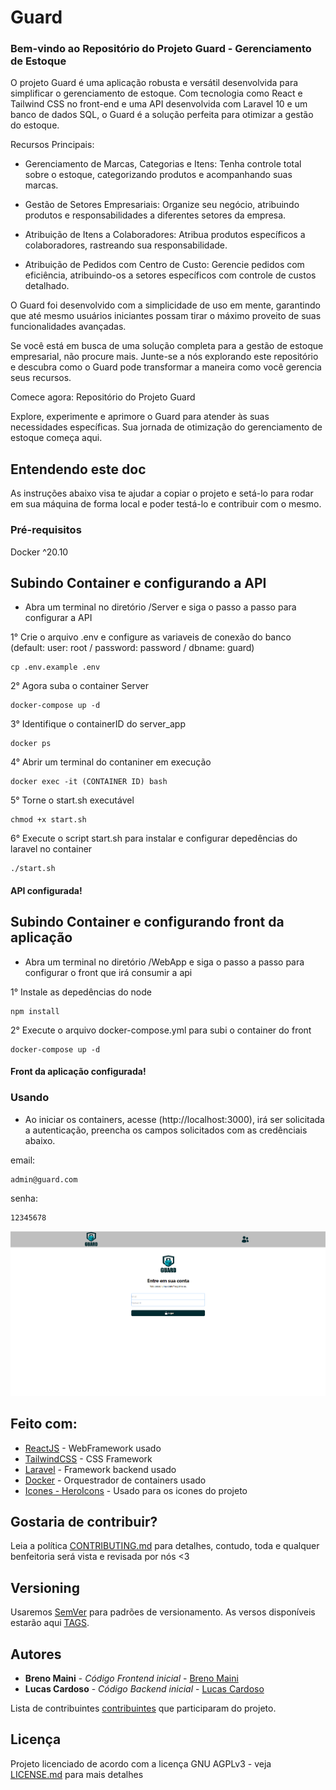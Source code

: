 # Guard

### Bem-vindo ao Repositório do Projeto Guard - Gerenciamento de Estoque

O projeto Guard é uma aplicação robusta e versátil desenvolvida para simplificar o gerenciamento de estoque. Com tecnologia como React e Tailwind CSS no front-end e uma API desenvolvida com Laravel 10 e um banco de dados SQL, o Guard é a solução perfeita para otimizar a gestão do estoque.

Recursos Principais:

- Gerenciamento de Marcas, Categorias e Itens: Tenha controle total sobre o estoque, categorizando produtos e acompanhando suas marcas.

- Gestão de Setores Empresariais: Organize seu negócio, atribuindo produtos e responsabilidades a diferentes setores da empresa.

- Atribuição de Itens a Colaboradores: Atribua produtos específicos a colaboradores, rastreando sua responsabilidade.

- Atribuição de Pedidos com Centro de Custo: Gerencie pedidos com eficiência, atribuindo-os a setores específicos com controle de custos detalhado.

O Guard foi desenvolvido com a simplicidade de uso em mente, garantindo que até mesmo usuários iniciantes possam tirar o máximo proveito de suas funcionalidades avançadas.

Se você está em busca de uma solução completa para a gestão de estoque empresarial, não procure mais. Junte-se a nós explorando este repositório e descubra como o Guard pode transformar a maneira como você gerencia seus recursos.

Comece agora: Repositório do Projeto Guard

Explore, experimente e aprimore o Guard para atender às suas necessidades específicas. Sua jornada de otimização do gerenciamento de estoque começa aqui.

## Entendendo este doc

As instruções abaixo visa te ajudar a copiar o projeto e setá-lo para rodar em sua máquina de forma local e poder testá-lo e contribuir com o mesmo.

### Pré-requisitos

Docker ^20.10

## Subindo Container e configurando a API 

- Abra um terminal no diretório /Server e siga o passo a passo para configurar a API


1° Crie o arquivo .env e configure as variaveis de conexão do banco (default: user: root / password: password / dbname: guard)

```
cp .env.example .env
```

2° Agora suba o container Server

```
docker-compose up -d
```

3° Identifique o containerID do server_app

```
docker ps
```

4° Abrir um terminal do contaniner em execução

```
docker exec -it (CONTAINER ID) bash
```

5° Torne o start.sh executável

```
chmod +x start.sh
``` 

6° Execute o script start.sh para instalar e configurar depedências do laravel no container

```
./start.sh
``` 
#### API configurada!


## Subindo Container e configurando front da aplicação

- Abra um terminal no diretório /WebApp e siga o passo a passo para configurar o front que irá consumir a api

1° Instale as depedências do node

```
npm install
```

2° Execute o arquivo docker-compose.yml para subi o container do front

```
docker-compose up -d
```
#### Front da aplicação configurada!

### Usando

- Ao iniciar os containers, acesse (http://localhost:3000), irá ser solicitada a autenticação, preencha os campos solicitados com as credênciais abaixo.

email:
```
admin@guard.com
```
senha:
```
12345678
```
<img src="/WebApp/src/assets/img/login.png">

## Feito com:

* [ReactJS](https://react.dev/) - WebFramework usado
* [TailwindCSS](https://tailwindcss.com/) - CSS Framework
* [Laravel](https://laravel.com/) - Framework backend usado
* [Docker](https://www.docker.com/) - Orquestrador de containers usado
* [Icones - HeroIcons](https://heroicons.com/) - Usado para os icones do projeto

## Gostaria de contribuir?

Leia a política [CONTRIBUTING.md](https://github.com/brenomaini/guard/blob/main/CONTRIBUTING.md) para detalhes, contudo, toda e qualquer benfeitoria será vista e revisada por nós <3 

## Versioning

Usaremos [SemVer](http://semver.org/) para padrões de versionamento. As versos disponíveis estarão aqui [TAGS](https://github.com/brenomaini/guard/tags). 

## Autores

* **Breno Maini** - *Código Frontend inicial* - [Breno Maini](https://github.com/brenomaini)
* **Lucas Cardoso** - *Código Backend inicial* - [Lucas Cardoso](https://github.com/CLucasrodrigues22)

Lista de contribuintes [contribuintes](https://github.com/brenomaini/guard/contributors) que participaram do projeto.

## Licença

Projeto licenciado de acordo com a licença GNU AGPLv3 - veja [LICENSE.md](https://github.com/brenomaini/guard/blob/main/LICENSE.md) para mais detalhes
